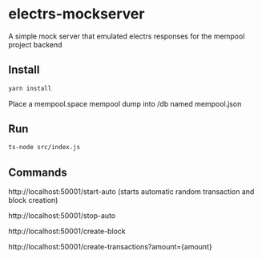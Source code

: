 # electrs-mockserver
A simple mock server that emulated electrs responses for the mempool project backend

## Install

```bash
yarn install
```

Place a mempool.space mempool dump into /db named mempool.json

## Run
```bash
ts-node src/index.js
```

## Commands

http://localhost:50001/start-auto (starts automatic random transaction and block creation)

http://localhost:50001/stop-auto

http://localhost:50001/create-block

http://localhost:50001/create-transactions?amount={amount}
